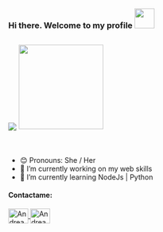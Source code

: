 ### Hi there. Welcome to my profile <img src="https://github.githubassets.com/images/mona-whisper.gif" width="40px">

<h2> 
  <img align="center" src="https://readme-typing-svg.herokuapp.com?font=Courier+Black&size=30&duration=5500&color=6099ba&center=true&vCenter=true&width=600&lines=I'm+Andrea+Paola"/>
  <img src="https://monophy.com/media/Ucb37stadGfXIITji3/monophy.gif" width="170px">
</h2>
<br>

<ul>
  <li>😊 Pronouns: She / Her</li>
  <li>🔭 I’m currently working on my web skills</li>
  <li>🌱 I’m currently learning NodeJs | Python</li>
</ul>

<h4 align="left">Contactame:</h4>
<p align="left">
<a href="https://twitter.com/Paola_Daft">
  <img align="center" alt="Andrea Paola | Twitter" src="https://raw.githubusercontent.com/peterthehan/peterthehan/master/assets/twitter.svg" height="30" width="40"/>
</a>
<a href="https://www.instagram.com/paola_daft/" target="blank">
  <img align="center" alt="Andrea Paola | Instagram" src="https://raw.githubusercontent.com/rahuldkjain/github-profile-readme-generator/master/src/images/icons/Social/instagram.svg" height="30" width="40" />
</a>
</p>

<!--
**PaolaDaft/PaolaDaft** is a ✨ _special_ ✨ repository because its `README.md` (this file) appears on your GitHub profile.

Here are some ideas to get you started:

- 🔭 I’m currently working on ...
- 🌱 I’m currently learning ...
- 👯 I’m looking to collaborate on ...
- 🤔 I’m looking for help with ...
- 💬 Ask me about ...
- 📫 How to reach me: ...
- 😄 Pronouns: ...
- ⚡ Fun fact: ...
-->
